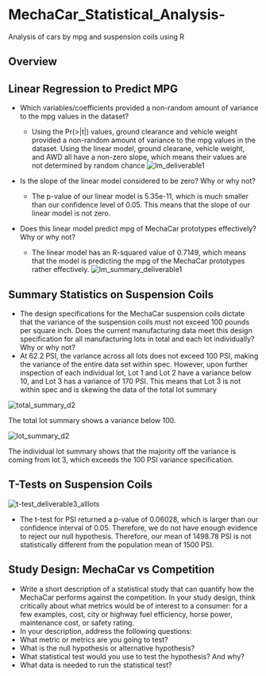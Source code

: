 # MechaCar_Statistical_Analysis-
Analysis of cars by mpg and suspension coils using R

## Overview

## Linear Regression to Predict MPG
- Which variables/coefficients provided a non-random amount of variance to the mpg values in the dataset?
  - Using the Pr(>|t|) values, ground clearance and vehicle weight provided a non-random amount of variance to the mpg values in the dataset. Using the linear model, ground clearane, vehicle weight, and AWD all have a non-zero slope, which means their values are not determined by random chance
![lm_deliverable1](https://user-images.githubusercontent.com/95397823/163735271-5c44ee2e-0f7b-4060-9692-f228d908360a.PNG)

- Is the slope of the linear model considered to be zero? Why or why not?
  - The p-value of our linear model is 5.35e-11, which is much smaller than our confidence level of 0.05. This means that the slope of our linear model is not zero.
- Does this linear model predict mpg of MechaCar prototypes effectively? Why or why not?
  - The linear model has an R-squared value of 0.7149, which means that the model is predicting the mpg of the MechaCar prototypes rather effectively.
![lm_summary_deliverable1](https://user-images.githubusercontent.com/95397823/163735274-70de3d26-c71b-4a93-a5d0-39a483f287ef.PNG)


## Summary Statistics on Suspension Coils
- The design specifications for the MechaCar suspension coils dictate that the variance of the suspension coils must not exceed 100 pounds per square inch. Does the current manufacturing data meet this design specification for all manufacturing lots in total and each lot individually? Why or why not?
- At 62.2 PSI, the variance across all lots does not exceed 100 PSI, making the variance of the entire data set within spec. However, upon further inspection of each individual lot, Lot 1 and Lot 2 have a variance below 10, and Lot 3 has a variance of 170 PSI. This means that Lot 3 is not within spec and is skewing the data of the total lot summary

![total_summary_d2](https://user-images.githubusercontent.com/95397823/163736586-31bfb1f4-6049-4899-b544-185ae9c09c53.PNG)

The total lot summary shows a variance below 100.

![lot_summary_d2](https://user-images.githubusercontent.com/95397823/163736600-f57fb420-419b-4325-90b6-ecbfc356ebae.PNG)

The individual lot summary shows that the majority off the variance is coming from lot 3, which exceeds the 100 PSI variance specification.

## T-Tests on Suspension Coils
![t-test_deliverable3_alllots](https://user-images.githubusercontent.com/95397823/163735222-30000d28-58b2-4e09-bd68-48385f0b06f8.PNG)

 - The t-test for PSI returned a p-value of 0.06028, which is larger than our confidence interval of 0.05. Therefore, we do not have enough evidence to reject our null hypothesis. Therefore, our mean of 1498.78 PSI is not statistically different from the population mean of 1500 PSI.

## Study Design: MechaCar vs Competition
- Write a short description of a statistical study that can quantify how the MechaCar performs against the competition. In your study design, think critically about what metrics would be of interest to a consumer: for a few examples, cost, city or highway fuel efficiency, horse power, maintenance cost, or safety rating.
- In your description, address the following questions:
- What metric or metrics are you going to test?
- What is the null hypothesis or alternative hypothesis?
- What statistical test would you use to test the hypothesis? And why?
- What data is needed to run the statistical test?
